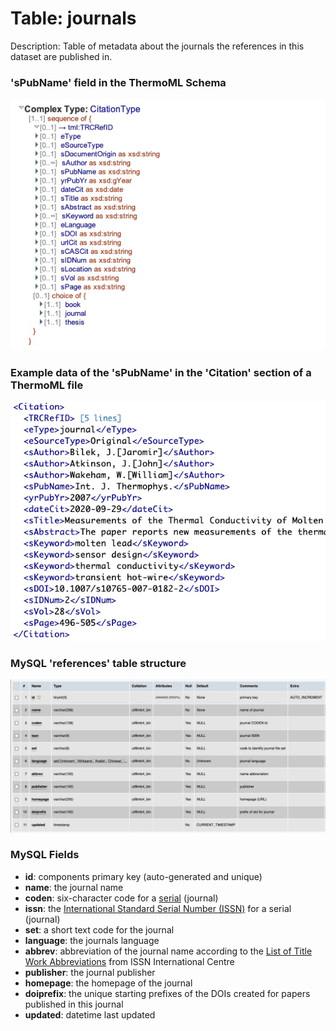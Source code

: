# Table: journals

Description: Table of metadata about the journals the references in this dataset are published in.

### 'sPubName' field in the ThermoML Schema
![ThermoML Schema](../images/thermoml/thermoml_schema_citation.jpg)

### Example data of the 'sPubName' in the 'Citation' section of a ThermoML file
![ThermoML Example](../images/thermoml/thermoml_example_citation.jpg)

### MySQL 'references' table structure
![MySQL Structure](../images/mysql/mysql_journals.jpg)

### MySQL Fields
* **id**: components primary key (auto-generated and unique)
* **name**: the journal name
* **coden**: six-character code for a [serial](https://en.wikipedia.org/wiki/CODEN) (journal) 
* **issn**: the [International Standard Serial Number (ISSN)](https://en.wikipedia.org/wiki/International_Standard_Serial_Number) for a serial (journal)
* **set**: a short text code for the journal 
* **language**: the journals language
* **abbrev**: abbreviation of the journal name according to the [List of Title Work Abbreviations](https://www.issn.org/services/online-services/access-to-the-ltwa/) 
from ISSN International Centre
* **publisher**: the journal publisher
* **homepage**: the homepage of the journal
* **doiprefix**: the unique starting prefixes of the DOIs created for papers published in this journal
* **updated**: datetime last updated
